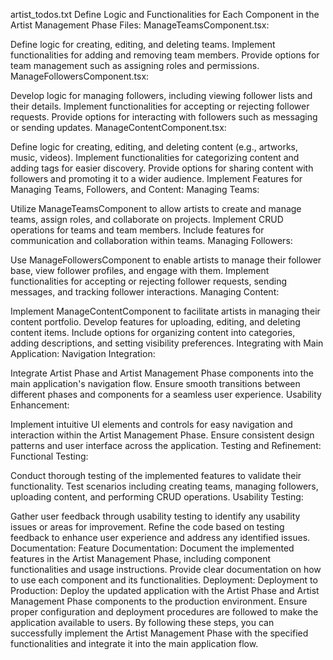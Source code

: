 artist_todos.txt
Define Logic and Functionalities for Each Component in the Artist Management Phase Files:
ManageTeamsComponent.tsx:

Define logic for creating, editing, and deleting teams.
Implement functionalities for adding and removing team members.
Provide options for team management such as assigning roles and permissions.
ManageFollowersComponent.tsx:

Develop logic for managing followers, including viewing follower lists and their details.
Implement functionalities for accepting or rejecting follower requests.
Provide options for interacting with followers such as messaging or sending updates.
ManageContentComponent.tsx:

Define logic for creating, editing, and deleting content (e.g., artworks, music, videos).
Implement functionalities for categorizing content and adding tags for easier discovery.
Provide options for sharing content with followers and promoting it to a wider audience.
Implement Features for Managing Teams, Followers, and Content:
Managing Teams:

Utilize ManageTeamsComponent to allow artists to create and manage teams, assign roles, and collaborate on projects.
Implement CRUD operations for teams and team members.
Include features for communication and collaboration within teams.
Managing Followers:

Use ManageFollowersComponent to enable artists to manage their follower base, view follower profiles, and engage with them.
Implement functionalities for accepting or rejecting follower requests, sending messages, and tracking follower interactions.
Managing Content:

Implement ManageContentComponent to facilitate artists in managing their content portfolio.
Develop features for uploading, editing, and deleting content items.
Include options for organizing content into categories, adding descriptions, and setting visibility preferences.
Integrating with Main Application:
Navigation Integration:

Integrate Artist Phase and Artist Management Phase components into the main application's navigation flow.
Ensure smooth transitions between different phases and components for a seamless user experience.
Usability Enhancement:

Implement intuitive UI elements and controls for easy navigation and interaction within the Artist Management Phase.
Ensure consistent design patterns and user interface across the application.
Testing and Refinement:
Functional Testing:

Conduct thorough testing of the implemented features to validate their functionality.
Test scenarios including creating teams, managing followers, uploading content, and performing CRUD operations.
Usability Testing:

Gather user feedback through usability testing to identify any usability issues or areas for improvement.
Refine the code based on testing feedback to enhance user experience and address any identified issues.
Documentation:
Feature Documentation:
Document the implemented features in the Artist Management Phase, including component functionalities and usage instructions.
Provide clear documentation on how to use each component and its functionalities.
Deployment:
Deployment to Production:
Deploy the updated application with the Artist Phase and Artist Management Phase components to the production environment.
Ensure proper configuration and deployment procedures are followed to make the application available to users.
By following these steps, you can successfully implement the Artist Management Phase with the specified functionalities and integrate it into the main application flow.